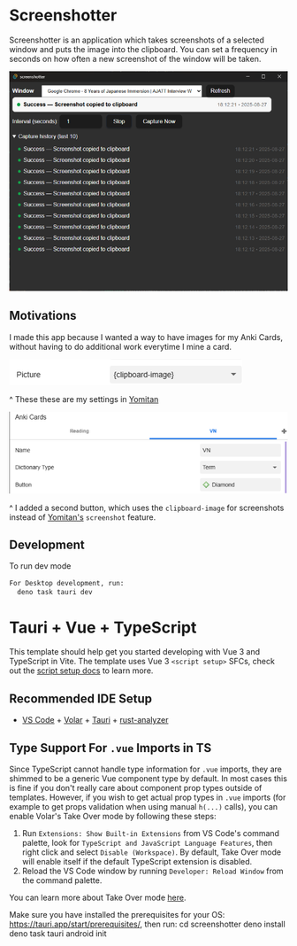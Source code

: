 # Screenshotter

Screenshotter is an application which takes screenshots of a selected window and puts the image into the clipboard. You can set a frequency in seconds on how often a new screenshot of the window will be taken.

![alt text](image-2.png)

## Motivations

I made this app because I wanted a way to have images for my Anki Cards, without having to do additional work everytime I mine a card.

![alt text](image.png)

^ These these are my settings in [Yomitan](https://github.com/yomidevs/yomitan)

![alt text](image-1.png)

^ I added a second button, which uses the `clipboard-image` for screenshots instead of [Yomitan's](https://github.com/yomidevs/yomitan) `screenshot` feature.

## Development


To run dev mode
```
For Desktop development, run:
  deno task tauri dev
```

# Tauri + Vue + TypeScript

This template should help get you started developing with Vue 3 and TypeScript in Vite. The template uses Vue 3 `<script setup>` SFCs, check out the [script setup docs](https://v3.vuejs.org/api/sfc-script-setup.html#sfc-script-setup) to learn more.

## Recommended IDE Setup

- [VS Code](https://code.visualstudio.com/) + [Volar](https://marketplace.visualstudio.com/items?itemName=Vue.volar) + [Tauri](https://marketplace.visualstudio.com/items?itemName=tauri-apps.tauri-vscode) + [rust-analyzer](https://marketplace.visualstudio.com/items?itemName=rust-lang.rust-analyzer)

## Type Support For `.vue` Imports in TS

Since TypeScript cannot handle type information for `.vue` imports, they are shimmed to be a generic Vue component type by default. In most cases this is fine if you don't really care about component prop types outside of templates. However, if you wish to get actual prop types in `.vue` imports (for example to get props validation when using manual `h(...)` calls), you can enable Volar's Take Over mode by following these steps:

1. Run `Extensions: Show Built-in Extensions` from VS Code's command palette, look for `TypeScript and JavaScript Language Features`, then right click and select `Disable (Workspace)`. By default, Take Over mode will enable itself if the default TypeScript extension is disabled.
2. Reload the VS Code window by running `Developer: Reload Window` from the command palette.

You can learn more about Take Over mode [here](https://github.com/johnsoncodehk/volar/discussions/471).

Make sure you have installed the prerequisites for your OS: https://tauri.app/start/prerequisites/, then run:
  cd screenshotter
  deno install
  deno task tauri android init